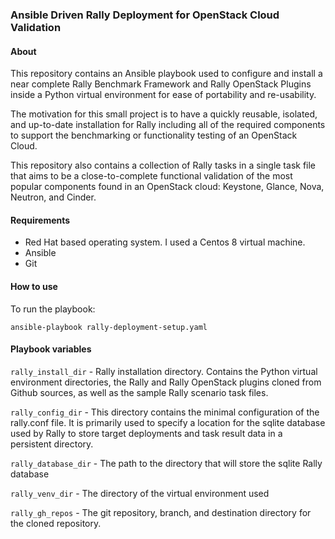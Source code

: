 ### Ansible Driven Rally Deployment for OpenStack Cloud Validation

#### About
This repository contains an Ansible playbook used to configure and install a near complete Rally Benchmark Framework and Rally OpenStack Plugins inside a Python virtual environment for ease of portability and re-usability. 

The motivation for this small project is to have a quickly reusable, isolated, and up-to-date installation for Rally including all of the required components to support the benchmarking or functionality testing of an OpenStack Cloud.

This repository also contains a collection of Rally tasks in a single task file that aims to be a close-to-complete functional validation of the most popular components found in an OpenStack cloud: Keystone, Glance, Nova, Neutron, and Cinder.



#### Requirements
* Red Hat based operating system. I used a Centos 8 virtual machine.
* Ansible 
* Git

#### How to use

To run the playbook:

`ansible-playbook rally-deployment-setup.yaml`



#### Playbook variables

`rally_install_dir` - Rally installation directory. Contains the Python virtual environment directories, the Rally and Rally OpenStack plugins cloned from Github sources, as well as the sample Rally scenario task files.

`rally_config_dir` - This directory contains the minimal configuration of the rally.conf file. It is primarily used to specify a location for the sqlite database used by Rally to store target deployments and task result data in a persistent directory.

`rally_database_dir` - The path to the directory that will store the sqlite Rally database

`rally_venv_dir` - The directory of the virtual environment used 

`rally_gh_repos` - The git repository, branch, and destination directory for the cloned repository.
